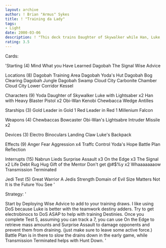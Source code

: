```yaml
---
layout: archive
author: ! Brian "Armus" Sykes
title: ! "Training da Lady"
tags:
- Light
date: 2000-03-06
description: ! "This deck trains Daughter of Skywalker while Han, Luke, Chewie and Obi-Wan commence beatdown with mass destinies."
rating: 3.5
---
```

Cards: 

'Starting (4)
Mind What you Have Learned
Dagobah
The Signal
Wise Advice

Locations (8)
Dagobah Training Area
Dagobah Yoda's Hut
Dagobah Bog Clearing
Dagobah Jungle
Dagobah Swamp
Cloud City Carbonite Chamber
Cloud City Lower Corridor
Kessel

Characters (9)
Yoda
Daughter of Skywalker
Luke with Lightsaber x2
Han with Heavy Blaster Pistol x2
Obi-Wan Kenobi
Chewbacca
Wedge Antilles

Starships (3)
Gold Leader in Gold 1
Red Leader in Red 1
Millenium Falcon

Weapons (4)
Chewbaccas Bowcaster
Obi-Wan's Lightsabre
Intruder Missile x2

Devices (3)
Electro Binoculars
Landing Claw
Luke's Backpack

Effects (9)
Anger Fear Aggression x4
Traffc Control
Yoda's Hope
Battle Plan
Reflection


Interrupts (15)
Nabrun Lieds
Surprise Assault x3
On the Edge x3
The Signal x2
Life Debt
Rug Hug
Gift of the Mentor
Don't get @#$%y x2
Whaaaaaaaow
Transmission Terminated

Jedi Test (5)
Great Warrior
A Jedis Strength
Domain of Evil
Size Matters Not
It is the Future You See '

Strategy: '

Start by Deploying Wise Advice to add to your training draws.  I like using DoS because Luke is better with the teamwork destiny adders.  Try to get electrobinocs to DoS ASAP to help with training Destinies.  Once you complete Test 5, assuming you can track a 7, you can use On the Edge to retrieve mass amounts and Surprise Assault to damage opponents and prevent them from draining. (just make sure to leave some active force.) Battle Plan is in there to slow the drains down in the early game, while Transmission Terminated helps with Hunt Down. '